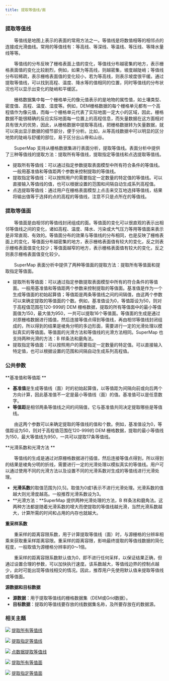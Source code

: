 ```yaml
---
title: 提取等值线/面
---
```


### 提取等值线

　　等值线是地图上表示的表面的常用方法之一。等值线是将数值相等的相邻点的连接成光滑曲线。常用的等值线有：等高线、等深线、等温线、等压线、等降水量线等等。

　　等值线的分布反映了栅格表面上值的变化，等值线分布越密集的地方，表示栅格表面值的变化比较剧烈，例如，如果为等高线，则越密集，坡度越陡峭；等值线分布较稀疏，表示栅格表面值的变化较小，若为等高线，则表示坡度很平缓。通过提取等值线，可以找到高程、温度、降水等的值相同的位置，同时等值线的分布状况也可以显示出变化的陡峭和平缓区。

　　栅格数据集中每一个栅格单元的像元值表示的是地物的属性值，如土壤类型、密度值、高程、温度、湿度等。例如，DEM栅格数据的每个栅格单元都有一个高程值作为像元值，而每一个栅格单元代表了实际地面一定大小的区域，因此，栅格数据不能很精确的反应实际地面每一位置上的高程信息，而矢量数据在这方面相对具有很大的优势，因此，从栅格数据中提取等高线，把栅格数据转为矢量数据，就可以突出显示数据的细节部分，便于分析。比如，从等高线数据中可以明显的区分地势的陡峭与舒缓的部位，易于区分出山脊和山谷。

　　SuperMap 支持从栅格数据集进行表面分析，提取等值线。表面分析中提供了三种等值线的提取方法：提取所有等值线，提取指定等值线和点选提取等值线。

  - 提取所有等值线：可以通过指定参数提取表面模型中所有符合条件的等值线。一般用基准值和等值距两个参数来控制提取的等值线。 
  - 提取指定等值线：可以按照用户的需要指定一定数量的特定值的等值线。可以直接输入等值线的值，也可以根据设置的范围和间隔自动生成系列高程值。 
  - 点选提取等值线：通过用户在栅格表面模型上点击来交互地选择等值线，结果将输出值等于选择的点的高程的等值线，注意不只是点所在的等值线。 

### 提取等值面

　　等值面是由相邻的等值线封闭组成的面。等值面的变化可以很直观的表示出相邻等值线之间的变化，诸如高程、温度、降水、污染或大气压力等用等值面来表示是非常直观、有效的。等值面分布的效果与等值线的分布相同，也是反映了栅格表面上的变化，等值面分布越密集的地方，表示栅格表面值有较大的变化，反之则表示栅格表面值变化较少；等值面越窄的地方，表示栅格表面值有较大的变化，反之则表示栅格表面值变化较少。

　　SuperMap 表面分析中提供了两种等值面的提取方法：提取所有等值面和提取指定等值面。

  - 提取所有等值面：可以通过指定参数提取表面模型中所有的符合条件的等值面。一般用基准值和等值距两个参数来控制提取的等值面。基准值是作为一个生成等值面的初始起算值；等值距是两条等值线之间的间隔值，由这两个参数可以来确定提取的等值面的个数。例如，基准值设为0，等值距设为50，则对于高程值范围在120-999的 DEM 栅格数据，提取的所有等值面中的最小等值面值为150，最大值为950，一共可以提取16个等值面。等值面的生成是通过对原栅格数据进行插值，然后连接等值点得到等值线，再由相邻等值线封闭组成的，所以得到的结果是棱角分明的多边形面，需要进行一定的光滑处理以模拟真实的等值面。等值面的光滑方法和等值线的光滑方法相同。SuperMap 也支持两种光滑的方法：B 样条法和磨角法。 
  - 提取指定等值面：可以按照用户的需要指定一定数量的特定值。可以直接输入特定值，也可以根据设置的范围和间隔自动生成系列高程值。 


### 公共参数

**基准值和等值距 **

  - **基准值**是生成等值线（面）时的初始起算值，以等值距为间隔向前或向后两个方向计算，因此基准值不一定是最小等值线（面）的值。基准值可以是任意数字。
  - **等值距**是相邻两条等值线之间的间隔值，它与基准值共同决定提取哪些是等值线。

　　由这两个参数可以来确定提取的等值线的值和个数。例如，基准值设为0，等值距设为50，则对于高程值范围在120-999的 DEM 栅格数据，提取的最小等值线为150，最大等值线为950，一共可以提取17条等值线。

**光滑系数和光滑方法 **

　　等值线的生成是通过对原栅格数据进行插值，然后连接等值点得到，所以得到的结果是棱角分明的折线，需要进行一定的光滑处理以模拟真实的等值线。用户可以通过使用不同的光滑方法以及设置不同的光滑系数对生成的等值线进行光滑处理。

  - **光滑系数**的取值范围为[0,5]。取值为0或1表示不进行光滑处理。光滑系数的值越大则光滑度越高。一般推荐光滑系数设为3。
  - **光滑方法：**SuperMap 提供两种光滑处理的方法，B 样条法和磨角法。这两种方法都是随着光滑系数的增大而使提取的等值线越光滑，当然光滑系数越大，计算所需的时间和占用的内存也就越大。

**重采样系数**

　　重采样的距离容限系数，用于计算提取等值线（面）时，与源栅格的分辨率相乘来获取重采样距离容限。重采样的距离容限，影响最终提取的等值线数据的简化程度，一般取值为源栅格分辨率的0～1倍。

　　重采样的距离容限系数默认值为0，即不进行任何采样，以保证结果正确，但通过设置合理的参数，可以加快执行速度。该系数越大，等值线边界的控制点越少，此时可能出现等值线相交的情况。因此，推荐用户先使用默认值来提取等值线或等值面。

**源数据和目标数据**

  - **源数据**：用于提取等值线的栅格数据集（DEM或Grid数据）。
  - **目标数据**：提取的等值线要存放的线数据集名称，及所要存放在的数据源。

### 相关主题

![](img/smalltitle.png) [提取所有等值线](DriveContourAll.html)

![](img/smalltitle.png) [提取指定等值线](DriveContourSpecific.html)

![](img/smalltitle.png) [点数据提取等值线](ExtractIsoline.html)

![](img/smalltitle.png) [提取所有等值面](DriveRegionAll.html)

![](img/smalltitle.png) [提取指定等值面](DriveRegionSpecific.html)



